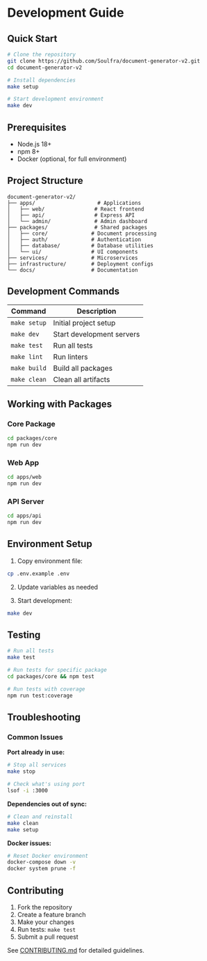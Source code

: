 # Development Guide

## Quick Start

```bash
# Clone the repository
git clone https://github.com/Soulfra/document-generator-v2.git
cd document-generator-v2

# Install dependencies
make setup

# Start development environment
make dev
```

## Prerequisites

- Node.js 18+ 
- npm 8+
- Docker (optional, for full environment)

## Project Structure

```
document-generator-v2/
├── apps/                    # Applications
│   ├── web/                # React frontend
│   ├── api/                # Express API
│   └── admin/              # Admin dashboard
├── packages/               # Shared packages
│   ├── core/              # Document processing
│   ├── auth/              # Authentication
│   ├── database/          # Database utilities
│   └── ui/                # UI components
├── services/              # Microservices
├── infrastructure/        # Deployment configs
└── docs/                  # Documentation
```

## Development Commands

| Command | Description |
|---------|-------------|
| `make setup` | Initial project setup |
| `make dev` | Start development servers |
| `make test` | Run all tests |
| `make lint` | Run linters |
| `make build` | Build all packages |
| `make clean` | Clean all artifacts |

## Working with Packages

### Core Package
```bash
cd packages/core
npm run dev
```

### Web App
```bash  
cd apps/web
npm run dev
```

### API Server
```bash
cd apps/api  
npm run dev
```

## Environment Setup

1. Copy environment file:
```bash
cp .env.example .env
```

2. Update variables as needed

3. Start development:
```bash
make dev
```

## Testing

```bash
# Run all tests
make test

# Run tests for specific package
cd packages/core && npm test

# Run tests with coverage
npm run test:coverage
```

## Troubleshooting

### Common Issues

**Port already in use:**
```bash
# Stop all services
make stop

# Check what's using port
lsof -i :3000
```

**Dependencies out of sync:**
```bash
# Clean and reinstall
make clean
make setup
```

**Docker issues:**
```bash
# Reset Docker environment
docker-compose down -v
docker system prune -f
```

## Contributing

1. Fork the repository
2. Create a feature branch
3. Make your changes
4. Run tests: `make test`
5. Submit a pull request

See [CONTRIBUTING.md](../CONTRIBUTING.md) for detailed guidelines.